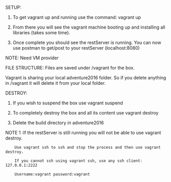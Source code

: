 SETUP:
1. To get vagrant up and running use the command: vagrant up 

2. From there you will see the vagrant machine booting up and installing all libraries (takes some time).

3. Once complete you should see the restServer is running. You can now use postman to get/post to your restServer (localhost:8080)

NOTE: Need VM provider


FILE STRUCTURE:
Files are saved under /vagrant for the box.

Vagrant is sharing your local adventure2016 folder. So if you delete anything in /vagrant it will delete it from your local folder.  

DESTROY:
1. If you wish to suspend the box use vagrant suspend 

2. To completely destroy the box and all its content use vagrant destroy 

3. Delete the build directory in adventure2016

NOTE 1 :If the restServer is still running you will not be able to use vagrant destroy. 
	  
        Use vagrant ssh to ssh and stop the process and then use vagrant destroy.
	  
		If you cannot ssh using vagrant ssh, use any ssh client: 127.0.0.1:2222 
	  
	    Username:vagrant password:vagrant 
	  
	  




 